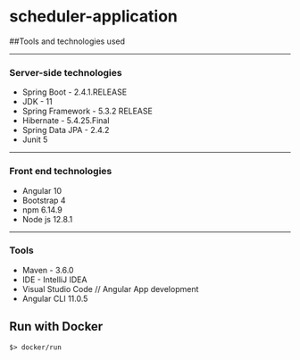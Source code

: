 # scheduler-application

##Tools and technologies used

---
### Server-side technologies
* Spring Boot - 2.4.1.RELEASE
* JDK - 11
* Spring Framework - 5.3.2 RELEASE
* Hibernate - 5.4.25.Final
* Spring Data JPA - 2.4.2
* Junit 5
---
### Front end technologies
* Angular 10
* Bootstrap 4
* npm 6.14.9
* Node js 12.8.1
---
### Tools
* Maven - 3.6.0
* IDE - IntelliJ IDEA
* Visual Studio Code // Angular App development
* Angular CLI 11.0.5

## Run with Docker

    $> docker/run
